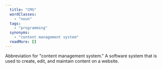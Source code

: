 ```yaml
---
  title: "CMS"
  wordClasses: 
    - "noun"
  tags: 
    - "programming"
  synonyms: 
    - "content management system"
  readMore: []
---
```

Abbreviation for "content management system." A software system that is used to create, edit, and maintain content on a website.
